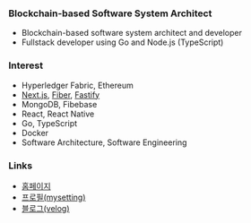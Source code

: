 ### Blockchain-based Software System Architect

* Blockchain-based software system architect and developer
* Fullstack developer using Go and Node.js (TypeScript)

### Interest

* Hyperledger Fabric, Ethereum
* [Next.js](https://nextjs.org), [Fiber](https://gofiber.io), [Fastify](https://www.fastify.io)
* MongoDB, Fibebase
* React, React Native
* Go, TypeScript
* Docker
* Software Architecture, Software Engineering

### Links

* [홈페이지](https://www.hwia.dev)
* [프로필(mysetting)](https://mysetting.io/u/byron1st)
* [블로그(velog)](https://velog.io/@byron1st)
